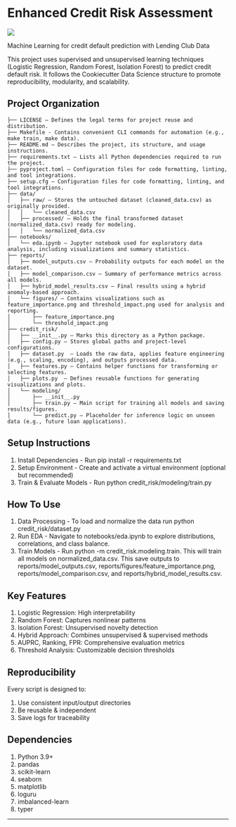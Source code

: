# Enhanced Credit Risk Assessment

<a target="_blank" href="https://cookiecutter-data-science.drivendata.org/">
    <img src="https://img.shields.io/badge/CCDS-Project%20template-328F97?logo=cookiecutter" />
</a>

Machine Learning for credit  default prediction with Lending Club Data

This project uses supervised and unsupervised learning techniques (Logistic Regression, Random Forest, Isolation Forest) to predict credit default risk. It follows the Cookiecutter Data Science structure to promote reproducibility, modularity, and scalability.

## Project Organization

```
├── LICENSE – Defines the legal terms for project reuse and distribution.
├── Makefile - Contains convenient CLI commands for automation (e.g., make train, make data).
├── README.md – Describes the project, its structure, and usage instructions.
├── requirements.txt – Lists all Python dependencies required to run the project.
├── pyproject.toml – Configuration files for code formatting, linting, and tool integrations.
├── setup.cfg – Configuration files for code formatting, linting, and tool integrations.
├── data/
│   ├── raw/ – Stores the untouched dataset (cleaned_data.csv) as originally provided.
│   │   └── cleaned_data.csv
│   ├── processed/ – Holds the final transformed dataset (normalized_data.csv) ready for modeling.
│   │   └── normalized_data.csv
├── notebooks/ 
│   └── eda.ipynb – Jupyter notebook used for exploratory data analysis, including visualizations and summary statistics.
├── reports/
│   ├── model_outputs.csv – Probability outputs for each model on the dataset.
│   ├── model_comparison.csv – Summary of performance metrics across all models.
│   ├── hybrid_model_results.csv – Final results using a hybrid anomaly-based approach.
│   └── figures/ – Contains visualizations such as feature_importance.png and threshold_impact.png used for analysis and reporting.
│       ├── feature_importance.png
│       └── threshold_impact.png
├── credit_risk/
│   ├── __init__.py – Marks this directory as a Python package.
│   ├── config.py – Stores global paths and project-level configurations.
│   ├── dataset.py  – Loads the raw data, applies feature engineering (e.g., scaling, encoding), and outputs processed data.
│   ├── features.py – Contains helper functions for transforming or selecting features.
│   ├── plots.py  – Defines reusable functions for generating visualizations and plots.
│   └── modeling/
│       ├── __init__.py
│       ├── train.py – Main script for training all models and saving results/figures.
│       └── predict.py – Placeholder for inference logic on unseen data (e.g., future loan applications).

```
## Setup Instructions
1. Install Dependencies - Run pip install -r requirements.txt
2. Setup Environment - Create and activate a virtual environment (optional but recommended)
3. Train & Evaluate Models - Run python credit_risk/modeling/train.py

## How To Use
1. Data Processing - To load and normalize the data run python credit_risk/dataset.py
2. Run EDA - Navigate to notebooks/eda.ipynb to explore distributions, correlations, and class balance.
3. Train Models - Run python -m credit_risk.modeling.train. This will train all models on normalized_data.csv. This save outputs to reports/model_outputs.csv, reports/figures/feature_importance.png, reports/model_comparison.csv, and reports/hybrid_model_results.csv.

## Key Features
1. Logistic Regression: High interpretability
2. Random Forest: Captures nonlinear patterns
3. Isolation Forest: Unsupervised novelty detection
4. Hybrid Approach: Combines unsupervised & supervised methods
5. AUPRC, Ranking, FPR: Comprehensive evaluation metrics
6. Threshold Analysis: Customizable decision thresholds

## Reproducibility 
Every script is designed to:
1. Use consistent input/output directories
2. Be reusable & independent
3. Save logs for traceability

## Dependencies 
1. Python 3.9+
2. pandas
3. scikit-learn
4. seaborn
5. matplotlib
6. loguru
7. imbalanced-learn
8. typer
--------

